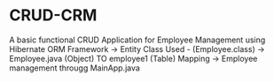 # CRUD-CRM
A basic functional CRUD Application for Employee Management using Hibernate ORM Framework
-> Entity Class Used - (Employee.class)
-> Employee.java (Object) TO employee1 (Table) Mapping
-> Employee management througg MainApp.java
